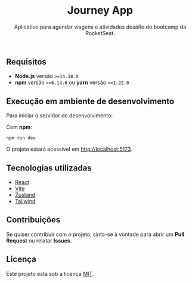 <!DOCTYPE html>
<html lang="pt-BR">
<head>
  <meta charset="UTF-8">
  <meta name="viewport" content="width=device-width, initial-scale=1.0">
  <meta http-equiv="X-UA-Compatible" content="ie=edge">
 
</head>
<body>

  <header>
    <h1>Journey App</h1>
    <p>Aplicativo para agendar viagens e atividades desáfio do bootcamp da RocketSeat.</p>
  </header>

  <section id="requisitos">
    <h2>Requisitos</h2>
    <ul>
      <li><strong>Node.js</strong> versão <code>>=14.18.0</code></li>
      <li><strong>npm</strong> versão <code>>=6.14.0</code> ou <strong>yarn</strong> versão <code>>=1.22.0</code></li>
    </ul>
  </section>

  <section id="desenvolvimento">
    <h2>Execução em ambiente de desenvolvimento</h2>
    <p>Para iniciar o servidor de desenvolvimento:</p>
    <p>Com <strong>npm</strong>:</p>
    <pre><code>npm run dev</code></pre>
    <p>O projeto estará acessível em <a href="http://localhost:5173">http://localhost:5173</a>.</p>

  </section>

  <section id="tecnologias">
    <h2>Tecnologias utilizadas</h2>
    <ul>
      <li><a href="https://reactjs.org/">React</a></li>
      <li><a href="https://vitejs.dev/">Vite</a></li>
      <li><a href="https://zustand-demo.pmnd.rs/">Zustand</a></li>
      <li><a href="https://tailwindcss.com/">Tailwind</a></li>
    </ul>
  </section>

  <section id="contribuicoes">
    <h2>Contribuições</h2>
    <p>Se quiser contribuir com o projeto, sinta-se à vontade para abrir um <strong>Pull Request</strong> ou relatar <strong>Issues</strong>.</p>
  </section>

  <section id="licenca">
    <h2>Licença</h2>
    <p>Este projeto está sob a licença <a href="LICENSE">MIT</a>.</p>
  </section>

</body>
</html>
